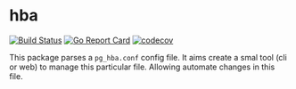 # hba

[![Build Status](https://travis-ci.org/sebastianwebber/hba.svg?branch=master)](https://travis-ci.org/sebastianwebber/hba) [![Go Report Card](https://goreportcard.com/badge/github.com/sebastianwebber/hba)](https://goreportcard.com/report/github.com/sebastianwebber/hba) [![codecov](https://codecov.io/gh/sebastianwebber/hba/branch/master/graph/badge.svg)](https://codecov.io/gh/sebastianwebber/hba)

This package parses a `pg_hba.conf` config file. It aims create a smal tool (cli or web) to manage this particular file. Allowing automate changes in this file.